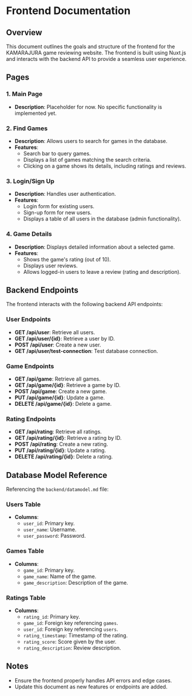 # Frontend Documentation

## Overview
This document outlines the goals and structure of the frontend for the KAMARAJURA game reviewing website. The frontend is built using Nuxt.js and interacts with the backend API to provide a seamless user experience.

## Pages

### 1. Main Page
- **Description**: Placeholder for now. No specific functionality is implemented yet.

### 2. Find Games
- **Description**: Allows users to search for games in the database.
- **Features**:
  - Search bar to query games.
  - Displays a list of games matching the search criteria.
  - Clicking on a game shows its details, including ratings and reviews.

### 3. Login/Sign Up
- **Description**: Handles user authentication.
- **Features**:
  - Login form for existing users.
  - Sign-up form for new users.
  - Displays a table of all users in the database (admin functionality).

### 4. Game Details
- **Description**: Displays detailed information about a selected game.
- **Features**:
  - Shows the game's rating (out of 10).
  - Displays user reviews.
  - Allows logged-in users to leave a review (rating and description).

## Backend Endpoints
The frontend interacts with the following backend API endpoints:

### User Endpoints
- **GET /api/user**: Retrieve all users.
- **GET /api/user/{id}**: Retrieve a user by ID.
- **POST /api/user**: Create a new user.
- **GET /api/user/test-connection**: Test database connection.

### Game Endpoints
- **GET /api/game**: Retrieve all games.
- **GET /api/game/{id}**: Retrieve a game by ID.
- **POST /api/game**: Create a new game.
- **PUT /api/game/{id}**: Update a game.
- **DELETE /api/game/{id}**: Delete a game.

### Rating Endpoints
- **GET /api/rating**: Retrieve all ratings.
- **GET /api/rating/{id}**: Retrieve a rating by ID.
- **POST /api/rating**: Create a new rating.
- **PUT /api/rating/{id}**: Update a rating.
- **DELETE /api/rating/{id}**: Delete a rating.

## Database Model Reference
Referencing the `backend/datamodel.md` file:

### Users Table
- **Columns**:
  - `user_id`: Primary key.
  - `user_name`: Username.
  - `user_password`: Password.

### Games Table
- **Columns**:
  - `game_id`: Primary key.
  - `game_name`: Name of the game.
  - `game_description`: Description of the game.

### Ratings Table
- **Columns**:
  - `rating_id`: Primary key.
  - `game_id`: Foreign key referencing `games`.
  - `user_id`: Foreign key referencing `users`.
  - `rating_timestamp`: Timestamp of the rating.
  - `rating_score`: Score given by the user.
  - `rating_description`: Review description.

## Notes
- Ensure the frontend properly handles API errors and edge cases.
- Update this document as new features or endpoints are added.